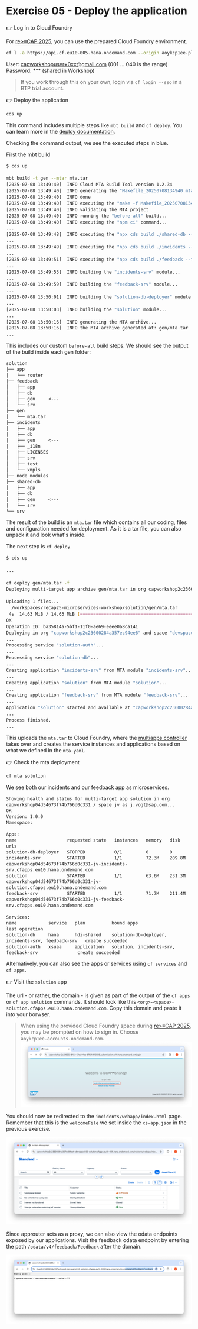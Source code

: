 # Exercise 05 - Deploy the application


👉 Log in to Cloud Foundry

For [re>≡CAP 2025](https://recap-conf.dev/), you can use the prepared Cloud Foundry environment.

```sh
cf l -a https://api.cf.eu10-005.hana.ondemand.com --origin aoykcp1ee-platform
```

User: capworkshopuser+0xx@gmail.com (001 ... 040 is the range)  
Password: *** (shared in Workshop)

> If you work through this on your own, login via `cf login --sso` in a BTP trial account.

👉 Deploy the application
```sh
cds up
```

This command includes multiple steps like `mbt build` and `cf deploy`. You can learn more in the [deploy documentation](https://cap.cloud.sap/docs/guides/deployment/to-cf#build-and-deploy).

Checking the command output, we see the executed steps in blue.

First the mbt build

```sh
$ cds up

mbt build -t gen --mtar mta.tar
[2025-07-08 13:49:40]  INFO Cloud MTA Build Tool version 1.2.34
[2025-07-08 13:49:40]  INFO generating the "Makefile_20250708134940.mta" file...
[2025-07-08 13:49:40]  INFO done
[2025-07-08 13:49:40]  INFO executing the "make -f Makefile_20250708134940.mta p=cf mtar=mta.tar strict=true mode= t=\"gen\"" command...
[2025-07-08 13:49:40]  INFO validating the MTA project
[2025-07-08 13:49:40]  INFO running the "before-all" build...
[2025-07-08 13:49:40]  INFO executing the "npm ci" command...
...
[2025-07-08 13:49:48]  INFO executing the "npx cds build ./shared-db --for hana --production --ws-pack" command...
...
[2025-07-08 13:49:49]  INFO executing the "npx cds build ./incidents --for nodejs --production --ws-pack" command...
...
[2025-07-08 13:49:51]  INFO executing the "npx cds build ./feedback --for nodejs --production --ws-pack" command...
...
[2025-07-08 13:49:53]  INFO building the "incidents-srv" module...
...
[2025-07-08 13:49:59]  INFO building the "feedback-srv" module...
...
[2025-07-08 13:50:01]  INFO building the "solution-db-deployer" module...
...
[2025-07-08 13:50:03]  INFO building the "solution" module...
...
[2025-07-08 13:50:16]  INFO generating the MTA archive...
[2025-07-08 13:50:16]  INFO the MTA archive generated at: gen/mta.tar
...
```

This includes our custom `before-all` build steps. We should see the output of the build inside each gen folder:

```
solution
├── app
│   └── router
├── feedback
│   ├── app
│   ├── db
│   ├── gen     <---
│   └── srv
├── gen
│   └── mta.tar
├── incidents
│   ├── app
│   ├── db
│   ├── gen     <---
│   ├── _i18n
│   ├── LICENSES
│   ├── srv
│   ├── test
│   └── xmpls
├── node_modules
├── shared-db
│   ├── app
│   ├── db
│   ├── gen     <---
│   └── srv
└── srv
```

The result of the build is an `mta.tar` file which contains all our coding, files and configuration needed for deployment. As it is a tar file, you can also unpack it and look what's inside.

The next step is `cf deploy`

```sh
$ cds up

...

cf deploy gen/mta.tar -f
Deploying multi-target app archive gen/mta.tar in org capworkshop2c23600284a357ec94ee6 / space devspace030 as capworkshopuser+030@gmail.com...

Uploading 1 files...
  /workspaces/recap25-microservices-workshop/solution/gen/mta.tar
 4s  14.63 MiB / 14.63 MiB [====================================================================================================================================] 100.00% 4s
OK
Operation ID: ba35814a-5bf1-11f0-ae69-eeee0a8ca141
Deploying in org "capworkshop2c23600284a357ec94ee6" and space "devspace030"
...
Processing service "solution-auth"...
...
Processing service "solution-db"...
...
Creating application "incidents-srv" from MTA module "incidents-srv"...
...
Creating application "solution" from MTA module "solution"...
...
Creating application "feedback-srv" from MTA module "feedback-srv"...
...
Application "solution" started and available at "capworkshop2c23600284a357ec94ee6-devspace030-solution.cfapps.eu10-005.hana.ondemand.com"
...
Process finished.
...
```

This uploads the `mta.tar` to Cloud Foundry, where the [multiapps controller](https://github.com/cloudfoundry/multiapps-controller) takes over and creates the service instances and applications based on what we defined in the `mta.yaml`.


👉 Check the mta deployment
```sh
cf mta solution
```


We see both our incidents and our feedback app as microservices.

```
Showing health and status for multi-target app solution in org capworkshop04d54673f74b766d0c331 / space jv as j.vogt@sap.com...
OK
Version: 1.0.0
Namespace: 

Apps:
name                   requested state   instances   memory   disk     urls
solution-db-deployer   STOPPED           0/1         0        0
incidents-srv          STARTED           1/1         72.3M    209.8M   capworkshop04d54673f74b766d0c331-jv-incidents-srv.cfapps.eu10.hana.ondemand.com
solution               STARTED           1/1         63.6M    231.3M   capworkshop04d54673f74b766d0c331-jv-solution.cfapps.eu10.hana.ondemand.com
feedback-srv           STARTED           1/1         71.7M    211.4M   capworkshop04d54673f74b766d0c331-jv-feedback-srv.cfapps.eu10.hana.ondemand.com

Services:
name            service   plan          bound apps                                          last operation
solution-db     hana      hdi-shared    solution-db-deployer, incidents-srv, feedback-srv   create succeeded
solution-auth   xsuaa     application   solution, incidents-srv, feedback-srv               create succeeded
```

Alternatively, you can also see the apps or services using `cf services` and `cf apps`.

👉 Visit the `solution` app

The url - or rather, the domain - is given as part of the output of the `cf apps` or `cf app solution` commands. It should look like this `<org>-<space>-solution.cfapps.eu10.hana.ondemand.com`. Copy this domain and paste it into your borwser.

> When using the provided Cloud Foundry space during [re>≡CAP 2025](https://recap-conf.dev/), you may be prompted on how to sign in. Choose `aoykcp1ee.accounts.ondemand.com`.
> ![login screen](assets/login.png)

You should now be redirected to the `incidents/webapp/index.html` page. Remember that this is the `welcomeFile` we set inside the `xs-app.json` in the previous exercise.

![deployed incidents app](assets/deployed-app.png)


Since approuter acts as a proxy, we can also view the odata endpoints exposed by our applications. Visit the feedback odata endpoint by entering the path `/odata/v4/feedback/Feedback` after the domain.

![proxied odata endpoint](assets/proxied-endpoint.png)
